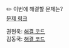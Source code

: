 ✏️ 이번에 해결할 문제는? <br>
[문제 링크](https://leetcode.com/problems/reverse-linked-list-ii/)

권현욱: [해결 코드]() <br>
김동국: [해결 코드]() <br>
